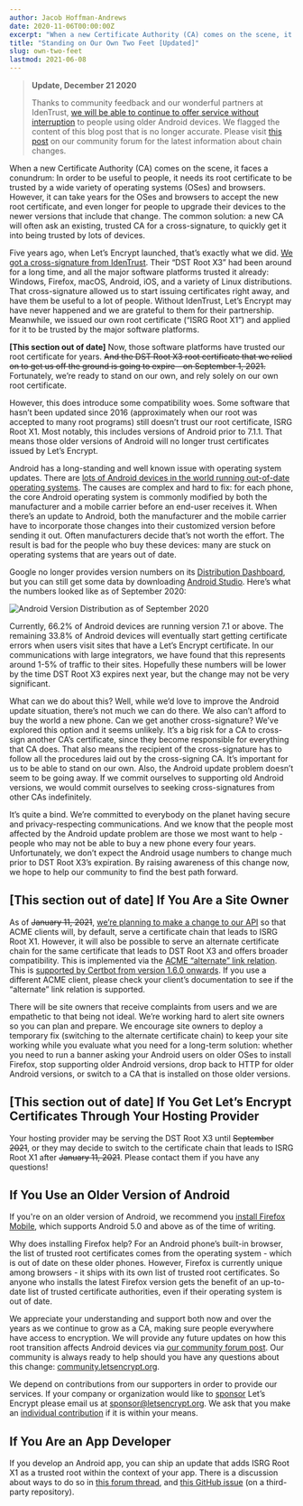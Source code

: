 ```yaml
---
author: Jacob Hoffman-Andrews
date: 2020-11-06T00:00:00Z
excerpt: "When a new Certificate Authority (CA) comes on the scene, it faces a conundrum: In order to be useful to people, it needs its root certificate to be trusted by a wide variety of operating systems (OSes) and browsers. However, it can take years for the OSes and browsers to accept the new root certificate, and even longer for people to upgrade their devices to the newer versions that include that change."
title: "Standing on Our Own Two Feet [Updated]"
slug: own-two-feet
lastmod: 2021-06-08
---
```


> **Update, December 21 2020**
>
> Thanks to community feedback and our wonderful partners at IdenTrust, [we will be able to continue to offer service without interruption](/2020/12/21/extending-android-compatibility.html) to people using older Android devices.  We flagged the content of this blog post that is no longer accurate. Please visit [this post](https://community.letsencrypt.org/t/production-chain-changes/150739) on our community forum for the latest information about chain changes.

When a new Certificate Authority (CA) comes on the scene, it faces a conundrum: In order to be useful to people, it needs its root certificate to be trusted by a wide variety of operating systems (OSes) and browsers. However, it can take years for the OSes and browsers to accept the new root certificate, and even longer for people to upgrade their devices to the newer versions that include that change. The common solution: a new CA will often ask an existing, trusted CA for a cross-signature, to quickly get it into being trusted by lots of devices.

Five years ago, when Let’s Encrypt launched, that’s exactly what we did. [We got a cross-signature from IdenTrust](https://letsencrypt.org/2015/10/19/lets-encrypt-is-trusted.html). Their “DST Root X3” had been around for a long time, and all the major software platforms trusted it already: Windows, Firefox, macOS, Android, iOS, and a variety of Linux distributions. That cross-signature allowed us to start issuing certificates right away, and have them be useful to a lot of people. Without IdenTrust, Let’s Encrypt may have never happened and we are grateful to them for their partnership. Meanwhile, we issued our own root certificate (“ISRG Root X1”) and applied for it to be trusted by the major software platforms. 

**[This section out of date]** Now, those software platforms have trusted our root certificate for years. ~~And the DST Root X3 root certificate that we relied on to get us off the ground is going to expire - on September 1, 2021.~~ Fortunately, we’re ready to stand on our own, and rely solely on our own root certificate.

However, this does introduce some compatibility woes. Some software that hasn’t been updated since 2016 (approximately when our root was accepted to many root programs) still doesn’t trust our root certificate, ISRG Root X1. Most notably, this includes versions of Android prior to 7.1.1. That means those older versions of Android will no longer trust certificates issued by Let’s Encrypt.

Android has a long-standing and well known issue with operating system updates. There are [lots of Android devices in the world running out-of-date operating systems](https://www.theverge.com/2019/9/4/20847758/google-android-update-problem-pie-q-treble-mainline). The causes are complex and hard to fix: for each phone, the core Android operating system is commonly modified by both the manufacturer and a mobile carrier before an end-user receives it. When there’s an update to Android, both the manufacturer and the mobile carrier have to incorporate those changes into their customized version before sending it out. Often manufacturers decide that’s not worth the effort. The result is bad for the people who buy these devices: many are stuck on operating systems that are years out of date.

Google no longer provides version numbers on its [Distribution Dashboard](https://developer.android.com/about/dashboards), but you can still get some data by downloading [Android Studio](https://www.xda-developers.com/android-version-distribution-statistics-android-studio/). Here’s what the numbers looked like as of September 2020:

![Android Version Distribution as of September 2020](/images/2020.11.06-android-version-distribution.png "Android Version Distribution as of September 2020")

Currently, 66.2% of Android devices are running version 7.1 or above. The remaining 33.8% of Android devices will eventually start getting certificate errors when users visit sites that have a Let’s Encrypt certificate. In our communications with large integrators, we have found that this represents around 1-5% of traffic to their sites. Hopefully these numbers will be lower by the time DST Root X3 expires next year, but the change may not be very significant.

What can we do about this? Well, while we’d love to improve the Android update situation, there’s not much we can do there. We also can’t afford to buy the world a new phone. Can we get another cross-signature? We’ve explored this option and it seems unlikely. It’s a big risk for a CA to cross-sign another CA’s certificate, since they become responsible for everything that CA does. That also means the recipient of the cross-signature has to follow all the procedures laid out by the cross-signing CA. It’s important for us to be able to stand on our own. Also, the Android update problem doesn’t seem to be going away. If we commit ourselves to supporting old Android versions, we would commit ourselves to seeking cross-signatures from other CAs indefinitely.

It’s quite a bind. We’re committed to everybody on the planet having secure and privacy-respecting communications. And we know that the people most affected by the Android update problem are those we most want to help - people who may not be able to buy a new phone every four years. Unfortunately, we don’t expect the Android usage numbers to change much prior to DST Root X3’s expiration. By raising awareness of this change now, we hope to help our community to find the best path forward. 

## [This section out of date] If You Are a Site Owner

As of ~~January 11, 2021~~, [we’re planning to make a change to our API](https://community.letsencrypt.org/t/transition-to-isrgs-root-delayed-until-jan-11-2021/125516) so that ACME clients will, by default, serve a certificate chain that leads to ISRG Root X1. However, it will also be possible to serve an alternate certificate chain for the same certificate that leads to DST Root X3 and offers broader compatibility. This is implemented via the [ACME “alternate” link relation](https://tools.ietf.org/html/rfc8555#section-7.4.2). This is [supported by Certbot from version 1.6.0 onwards](https://community.letsencrypt.org/t/certbot-users-preparing-for-the-isrg-root-transition-january-11-2021/138059). If you use a different ACME client, please check your client’s documentation to see if the “alternate” link relation is supported.

There will be site owners that receive complaints from users and we are empathetic to that being not ideal. We’re working hard to alert site owners so you can plan and prepare. We encourage site owners to deploy a temporary fix (switching to the alternate certificate chain) to keep your site working while you evaluate what you need for a long-term solution: whether you need to run a banner asking your Android users on older OSes to install Firefox, stop supporting older Android versions, drop back to HTTP for older Android versions, or switch to a CA that is installed on those older versions.

## [This section out of date] If You Get Let’s Encrypt Certificates Through Your Hosting Provider 

Your hosting provider may be serving the DST Root X3 until ~~September 2021~~, or they may decide to switch to the certificate chain that leads to ISRG Root X1 after ~~January 11, 2021~~. Please contact them if you have any questions!

## If You Use an Older Version of Android

If you're on an older version of Android, we recommend you [install Firefox Mobile](https://www.mozilla.org/en-US/firefox/mobile/), which supports Android 5.0 and above as of the time of writing.

Why does installing Firefox help? For an Android phone’s built-in browser, the list of trusted root certificates comes from the operating system - which is out of date on these older phones. However, Firefox is currently unique among browsers - it ships with its own list of trusted root certificates. So anyone who installs the latest Firefox version gets the benefit of an up-to-date list of trusted certificate authorities, even if their operating system is out of date.

We appreciate your understanding and support both now and over the years as we continue to grow as a CA, making sure people everywhere have access to encryption. We will provide any future updates on how this root transition affects Android devices via [our community forum post](https://community.letsencrypt.org/t/transition-to-isrgs-root-delayed-until-jan-11-2021/125516). Our community is always ready to help should you have any questions about this change: [community.letsencrypt.org](https://community.letsencrypt.org). 

We depend on contributions from our supporters in order to provide our services. If your company or organization would like to [sponsor](https://letsencrypt.org/become-a-sponsor/) Let’s Encrypt please email us at [sponsor@letsencrypt.org](mailto:sponsor@letsencrypt.org). We ask that you make an [individual contribution](https://letsencrypt.org/donate/) if it is within your means.

## If You Are an App Developer

If you develop an Android app, you can ship an update that adds ISRG Root X1 as a trusted root within the context of your app. There is a discussion about ways to do so in [this forum thread](https://community.letsencrypt.org/t/mobile-client-workarounds-for-isrg-issue/137807), and [this GitHub issue](https://github.com/square/okhttp/issues/6403) (on a third-party repository).
